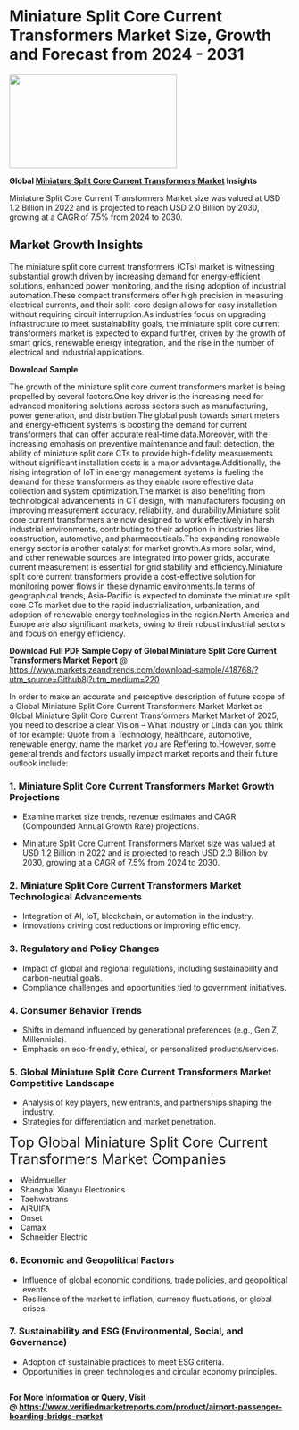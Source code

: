 <H1>Miniature Split Core Current Transformers Market Size, Growth and Forecast from 2024 - 2031</H1><img class="aligncenter size-medium wp-image-584254" src="https://thirdeyenews.in/wp-content/uploads/2024/09/Global-Market-Research-300x168.jpeg" alt="" width="300" height="168" /><p><strong>Global&nbsp;<a href="https://www.marketsizeandtrends.com/download-sample/418768/?utm_source=Github8j?utm_medium=220">Miniature Split Core Current Transformers Market</a> Insights</strong></p><p>Miniature Split Core Current Transformers Market size was valued at USD 1.2 Billion in 2022 and is projected to reach USD 2.0 Billion by 2030, growing at a CAGR of 7.5% from 2024 to 2030.</p><p><h2>Market Growth Insights</h2> <p>The miniature split core current transformers (CTs) market is witnessing substantial growth driven by increasing demand for energy-efficient solutions, enhanced power monitoring, and the rising adoption of industrial automation.These compact transformers offer high precision in measuring electrical currents, and their split-core design allows for easy installation without requiring circuit interruption.As industries focus on upgrading infrastructure to meet sustainability goals, the miniature split core current transformers market is expected to expand further, driven by the growth of smart grids, renewable energy integration, and the rise in the number of electrical and industrial applications.</p> <p><strong>Download Sample</strong></p> <p>The growth of the miniature split core current transformers market is being propelled by several factors.One key driver is the increasing need for advanced monitoring solutions across sectors such as manufacturing, power generation, and distribution.The global push towards smart meters and energy-efficient systems is boosting the demand for current transformers that can offer accurate real-time data.Moreover, with the increasing emphasis on preventive maintenance and fault detection, the ability of miniature split core CTs to provide high-fidelity measurements without significant installation costs is a major advantage.Additionally, the rising integration of IoT in energy management systems is fueling the demand for these transformers as they enable more effective data collection and system optimization.The market is also benefiting from technological advancements in CT design, with manufacturers focusing on improving measurement accuracy, reliability, and durability.Miniature split core current transformers are now designed to work effectively in harsh industrial environments, contributing to their adoption in industries like construction, automotive, and pharmaceuticals.The expanding renewable energy sector is another catalyst for market growth.As more solar, wind, and other renewable sources are integrated into power grids, accurate current measurement is essential for grid stability and efficiency.Miniature split core current transformers provide a cost-effective solution for monitoring power flows in these dynamic environments.In terms of geographical trends, Asia-Pacific is expected to dominate the miniature split core CTs market due to the rapid industrialization, urbanization, and adoption of renewable energy technologies in the region.North America and Europe are also significant markets, owing to their robust industrial sectors and focus on energy efficiency.<p><span class=""><strong>Download Full PDF Sample Copy of Global Miniature Split Core Current Transformers Market Report</strong> @ <a href="https://www.marketsizeandtrends.com/download-sample/418768/?utm_source=Github8j?utm_medium=220" target="_blank">https://www.marketsizeandtrends.com/download-sample/418768/?utm_source=Github8j?utm_medium=220</a></span></p><p>In order to make an accurate and perceptive description of future scope of a Global&nbsp;Miniature Split Core Current Transformers Market Market as Global&nbsp;Miniature Split Core Current Transformers Market Market of 2025, you need to describe a clear Vision &ndash; What Industry or Linda can you think of for example: Quote from a Technology, healthcare, automotive, renewable energy, name the market you are Reffering to.However, some general trends and factors usually impact market reports and their future outlook include:</p><h3>1.&nbsp;<strong>Miniature Split Core Current Transformers Market Growth Projections</strong></h3><ul><li>Examine market size trends, revenue estimates and CAGR (Compounded Annual Growth Rate) projections.</li><li><p>Miniature Split Core Current Transformers Market size was valued at USD 1.2 Billion in 2022 and is projected to reach USD 2.0 Billion by 2030, growing at a CAGR of 7.5% from 2024 to 2030.</p></li></ul><h3>2.&nbsp;<strong>Miniature Split Core Current Transformers Market Technological Advancements</strong></h3><ul><li>Integration of AI, IoT, blockchain, or automation in the industry.</li><li>Innovations driving cost reductions or improving efficiency.</li></ul><h3>3.&nbsp;<strong>Regulatory and Policy Changes</strong></h3><ul><li>Impact of global and regional regulations, including sustainability and carbon-neutral goals.</li><li>Compliance challenges and opportunities tied to government initiatives.</li></ul><h3>4.&nbsp;<strong>Consumer Behavior Trends</strong></h3><ul><li>Shifts in demand influenced by generational preferences (e.g., Gen Z, Millennials).</li><li>Emphasis on eco-friendly, ethical, or personalized products/services.</li></ul><h3>5.&nbsp;<strong>Global Miniature Split Core Current Transformers Market Competitive Landscape</strong></h3><ul><li>Analysis of key players, new entrants, and partnerships shaping the industry.</li><li>Strategies for differentiation and market penetration.</li></ul><p data-pm-slice="1 1 []"><span style="color: inherit; font-family: inherit; font-size: 25px;">Top Global Miniature Split Core Current Transformers Market Companies</span></p><div class="" data-test-id=""><p><li>Weidmueller</li><li> Shanghai Xianyu Electronics</li><li> Taehwatrans</li><li> AIRUIFA</li><li> Onset</li><li> Camax</li><li> Schneider Electric</li></p></div><h3>6.&nbsp;<strong>Economic and Geopolitical Factors</strong></h3><ul><li>Influence of global economic conditions, trade policies, and geopolitical events.</li><li>Resilience of the market to inflation, currency fluctuations, or global crises.</li></ul><h3>7.&nbsp;<strong>Sustainability and ESG (Environmental, Social, and Governance)</strong></h3><ul><li>Adoption of sustainable practices to meet ESG criteria.</li><li>Opportunities in green technologies and circular economy principles.</li></ul><h2><strong style="font-size: 14px;">For More Information or Query, Visit @&nbsp;</strong><a style="background-color: #ffffff; font-size: 14px;" href="https://www.marketsizeandtrends.com/report/miniature-split-core-current-transformers-market/" target="_blank">https://www.verifiedmarketreports.com/product/airport-passenger-boarding-bridge-market</a></h2>